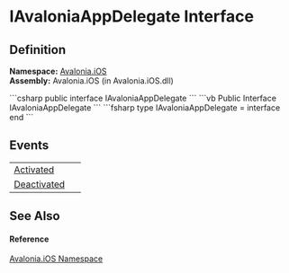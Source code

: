 # IAvaloniaAppDelegate Interface




## Definition
**Namespace:** <a href="N_Avalonia_iOS">Avalonia.iOS</a>  
**Assembly:** Avalonia.iOS (in Avalonia.iOS.dll)

<Tabs groupId="api-code-preview">
<TabItem value="csharp" label="C#">
```csharp
public interface IAvaloniaAppDelegate
```
</TabItem>
<TabItem value="vb" label="VB">
```vb
Public Interface IAvaloniaAppDelegate
```
</TabItem>
<TabItem value="fsharp" label="F#">
```fsharp
type IAvaloniaAppDelegate = interface end
```
</TabItem>
</Tabs>



## Events
<table>
<tr>
<td><a href="E_Avalonia_iOS_IAvaloniaAppDelegate_Activated">Activated</a></td>
<td> </td>
</tr>
<tr>
<td><a href="E_Avalonia_iOS_IAvaloniaAppDelegate_Deactivated">Deactivated</a></td>
<td> </td>
</tr>
</table>

## See Also


#### Reference
<a href="N_Avalonia_iOS">Avalonia.iOS Namespace</a>  

